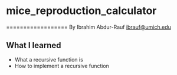# mice_reproduction_calculator
==================
By Ibrahim Abdur-Rauf <ibrauf@umich.edu>

What I learned
---------------
- What a recursive function is
- How to implement a recursive function
